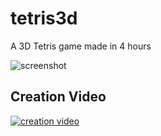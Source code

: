 # tetris3d
A 3D Tetris game made in 4 hours

![screenshot](https://i.imgur.com/hylcoLM.png)

## Creation Video
[![creation video](https://i.imgur.com/XtGWeYx.png)](https://www.youtube.com/watch?v=yLNiTi2j0I0)
